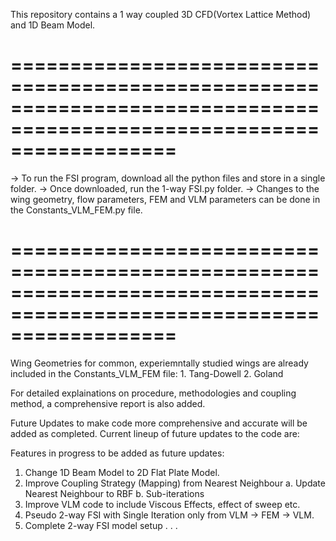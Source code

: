 This repository contains a 1 way coupled 3D CFD(Vortex Lattice Method) and 1D Beam Model. 

# ====================================================================================================================== #

-> To run the FSI program, download all the python files and store in a single folder. 
-> Once downloaded, run the 1-way FSI.py folder. 
-> Changes to the wing geometry, flow parameters, FEM and VLM parameters can be done in the Constants_VLM_FEM.py file. 

# ====================================================================================================================== #

Wing Geometries for common, experiemntally studied wings are already included in the Constants_VLM_FEM file:
      1. Tang-Dowell
      2. Goland

For detailed explainations on procedure, methodologies and coupling method, a comprehensive report is also added. 

Future Updates to make code more comprehensive and accurate will be added as completed. 
Current lineup of future updates to the code are:

Features in progress to be added as future updates: 

1. Change 1D Beam Model to 2D Flat Plate Model.
2. Improve Coupling Strategy (Mapping) from Nearest Neighbour
      a. Update Nearest Neighbour to RBF
      b. Sub-iterations
3. Improve VLM code to include Viscous Effects, effect of sweep etc. 
4. Pseudo 2-way FSI with Single Iteration only from VLM -> FEM -> VLM.
5. Complete 2-way FSI model setup 
                  .
                  .
                  .
   
